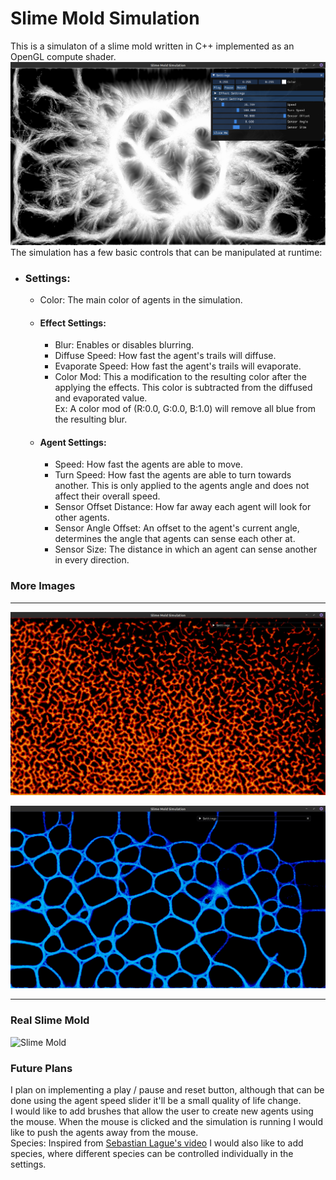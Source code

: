 # Slime Mold Simulation

This is a simulaton of a slime mold written in C++ implemented as an OpenGL compute shader.  
![img.png](images/img.png)
The simulation has a few basic controls that can be manipulated at runtime:

- ### Settings:
    - Color: The main color of agents in the simulation.
    - #### Effect Settings:
        - Blur: Enables or disables blurring.
        - Diffuse Speed: How fast the agent's trails will diffuse.
        - Evaporate Speed: How fast the agent's trails will evaporate.
        - Color Mod: This a modification to the resulting color after the applying the effects. This color is subtracted
          from the diffused and evaporated value.  
          Ex: A color mod of (R:0.0, G:0.0, B:1.0) will remove all blue from the resulting blur.
    - #### Agent Settings:
        - Speed: How fast the agents are able to move.
        - Turn Speed: How fast the agents are able to turn towards another. This is only applied to the agents angle and
          does not affect their overall speed.
        - Sensor Offset Distance: How far away each agent will look for other agents.
        - Sensor Angle Offset: An offset to the agent's current angle, determines the angle that agents can sense each
          other at.
        - Sensor Size: The distance in which an agent can sense another in every direction.

### More Images

---

![img_1.png](images/img_1.png)

![img_2.png](images/img_2.png)

---

### Real Slime Mold

![Slime Mold](https://dwgyu36up6iuz.cloudfront.net/heru80fdn/image/upload/c_fill,d_placeholder_wired.png,fl_progressive,g_face,h_450,q_80,w_800/v1572020742/wired_mycologist-explains-how-a-slime-mold-can-solve-mazes.jpg)

### Future Plans

I plan on implementing a play / pause and reset button, although that can be done using the agent speed slider it'll be
a small quality of life change.  
I would like to add brushes that allow the user to create new agents using the mouse. When the mouse is clicked and the
simulation is running I would like to push the agents away from the mouse.  
Species: Inspired from [Sebastian Lague's video](https://www.youtube.com/watch?v=X-iSQQgOd1A) I would also like to add
species, where different species can be controlled individually in the settings.